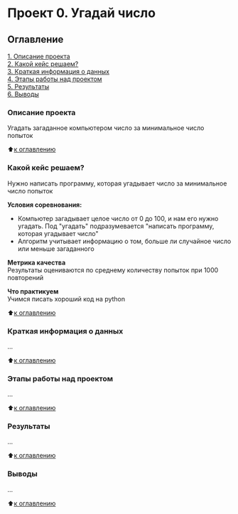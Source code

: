 # Проект 0. Угадай число

## Оглавление
[1. Описание проекта](https://github.com/DaryaB007/DS_sf/blob/main/project_0/README.md#описание-проекта)  
[2. Какой кейс решаем?](https://github.com/DaryaB007/DS_sf/blob/main/project_0/README.md#какой-кейс-решаем)  
[3. Краткая информация о данных](https://github.com/DaryaB007/DS_sf/blob/main/project_0/README.md#краткая-информация-о-данных)  
[4. Этапы работы над проектом](https://github.com/DaryaB007/DS_sf/blob/main/project_0/README.md#этапы-работы-над-проектом)  
[5. Результаты](https://github.com/DaryaB007/DS_sf/blob/main/project_0/README.md#результаты)  
[6. Выводы](https://github.com/DaryaB007/DS_sf/blob/main/project_0/README.md#выводы)  

### Описание проекта
Угадать загаданное компьютером число за минимальное число попыток

:arrow_up:[к оглавлению](https://github.com/DaryaB007/DS_sf/blob/main/project_0/README.md#оглавление)

### Какой кейс решаем?
Нужно написать программу, которая угадывает число за минимальное число попыток  

**Условия соревнования:**  
- Компьютер загадывает целое число от 0 до 100, и нам его нужно угадать. Под "угадать" подразумевается "написать программу, которая угадывает число"
- Алгоритм учитывает информацию о том, больше ли случайное число или меньше загаданного

**Метрика качества**  
Результаты оцениваются по среднему количеству попыток при 1000 повторений

**Что практикуем**  
Учимся писать хороший код на python

:arrow_up:[к оглавлению](https://github.com/DaryaB007/DS_sf/blob/main/project_0/README.md#оглавление)

### Краткая информация о данных
...

:arrow_up:[к оглавлению](https://github.com/DaryaB007/DS_sf/blob/main/project_0/README.md#оглавление)

### Этапы работы над проектом
...

:arrow_up:[к оглавлению](https://github.com/DaryaB007/DS_sf/blob/main/project_0/README.md#оглавление)

### Результаты
...

:arrow_up:[к оглавлению](https://github.com/DaryaB007/DS_sf/blob/main/project_0/README.md#оглавление)

### Выводы
...

:arrow_up:[к оглавлению](https://github.com/DaryaB007/DS_sf/blob/main/project_0/README.md#оглавление)